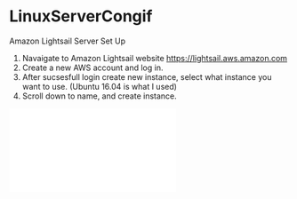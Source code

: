 # LinuxServerCongif
Amazon Lightsail Server Set Up

1. Navaigate to Amazon Lightsail website https://lightsail.aws.amazon.com
2. Create a new AWS account and log in.
3. After sucsesfull login create new instance, select what instance you want to use. (Ubuntu 16.04 is what I used)
4. Scroll down to name, and create instance.


![Image description](chrome-extension://fdpohaocaechififmbbbbbknoalclacl/capture.html?id=1&url=https%3A%2F%2Flightsail.aws.amazon.com%2Fls%2Fwebapp%2Fhome%2Finstances)

